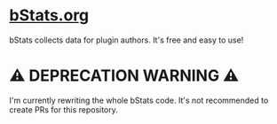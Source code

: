 # [bStats.org](https://bStats.org/)
bStats collects data for plugin authors. It's free and easy to use!

# ⚠️ DEPRECATION WARNING ⚠️

I'm currently rewriting the whole bStats code. It's not recommended to create PRs for this repository.
